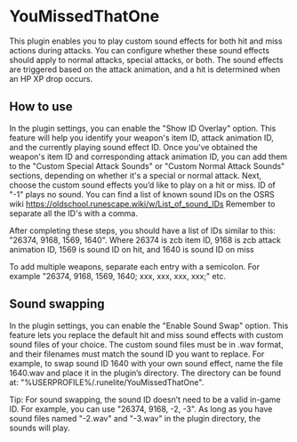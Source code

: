 # YouMissedThatOne

This plugin enables you to play custom sound effects for both hit and miss actions during attacks.
You can configure whether these sound effects should apply to normal attacks, special attacks, or both.
The sound effects are triggered based on the attack animation, and a hit is determined when an HP XP drop occurs.

## How to use

In the plugin settings, you can enable the "Show ID Overlay" option. 
This feature will help you identify your weapon's item ID, attack animation ID, and the currently playing sound effect ID.
Once you've obtained the weapon's item ID and corresponding attack animation ID, you can add them to the
"Custom Special Attack Sounds" or "Custom Normal Attack Sounds" sections, depending on whether it's a special or normal attack.
Next, choose the custom sound effects you’d like to play on a hit or miss. ID of "-1" plays no sound.
You can find a list of known sound IDs on the OSRS wiki https://oldschool.runescape.wiki/w/List_of_sound_IDs
Remember to separate all the ID's with a comma.

After completing these steps, you should have a list of IDs similar to this: "26374, 9168, 1569, 1640".
Where 26374 is zcb item ID, 9168 is zcb attack animation ID, 1569 is sound ID on hit, and 1640 is sound ID on miss

To add multiple weapons, separate each entry with a semicolon. For example "26374, 9168, 1569, 1640; xxx, xxx, xxx, xxx;" etc.

## Sound swapping

In the plugin settings, you can enable the "Enable Sound Swap" option. 
This feature lets you replace the default hit and miss sound effects with custom sound files of your choice.
The custom sound files must be in .wav format, and their filenames must match the sound ID you want to replace. 
For example, to swap sound ID 1640 with your own sound effect, name the file 1640.wav and place it in the plugin’s directory.
The directory can be found at: "%USERPROFILE%/.runelite/YouMissedThatOne".

Tip: For sound swapping, the sound ID doesn’t need to be a valid in-game ID. For example, you can use "26374, 9168, -2, -3".
As long as you have sound files named "-2.wav" and "-3.wav" in the plugin directory, the sounds will play.
